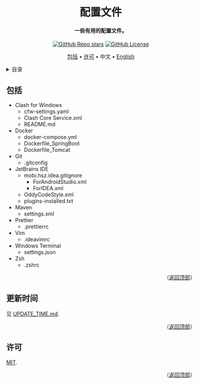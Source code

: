 <!-- 标题 -->
<div align="center">
  <h1>配置文件</h1>

  <h4>一些有用的配置文件。</h4>

  <p>
    <a href="stargazers"><img alt="GitHub Repo stars" src="https://img.shields.io/github/stars/SeagullOddy/config-files?style=flat"></a>
    <a href="LICENSE"><img alt="GitHub License" src="https://img.shields.io/github/license/SeagullOddy/config-files"></a>
  </p>

  <p>
    <a href="#包括">包括</a> •
    <a href="#许可">许可</a> •
    中文 •
    <a href="README.md">English</a>
  </p>
</div>

<!-- 目录 -->
<details>
  <summary>目录</summary>
  <ol>
    <li><a href="#包括">包括</a></li>
    <li><a href="#update-time">更新时间</a></li>
    <li><a href="#许可">许可</a></li>
  </ol>
</details>

<!-- 包括 -->
## 包括

- Clash for Windows
  - cfw-settings.yaml
  - Clash Core Service.xml
  - README.md
- Docker
  - docker-compose.yml
  - Dockerfile_SpringBoot
  - Dockerfile_Tomcat
- Git
  - .gitconfig
- JetBrains IDE
  - mobi.hsz.idea.gitignore
    - ForAndroidStudio.xml
    - ForIDEA.xml
  - OddyCodeStyle.xml
  - plugins-installed.txt
- Maven
  - settings.xml
- Prettier
  - .prettierrc
- Vim
  - .ideavimrc
- Windows Terminal
  - settings.json
- Zsh
  - .zshrc

<p align="right">（<a href="#readme-top">返回顶部</a>）</p>

<!-- 更新时间 -->
## 更新时间

见 [UPDATE_TIME.md](UPDATE_TIME.md).

<p align="right">（<a href="#readme-top">返回顶部</a>）</p>

<!-- 许可 -->
## 许可

[MIT](LICENSE).

<p align="right">（<a href="#readme-top">返回顶部</a>）</p>
